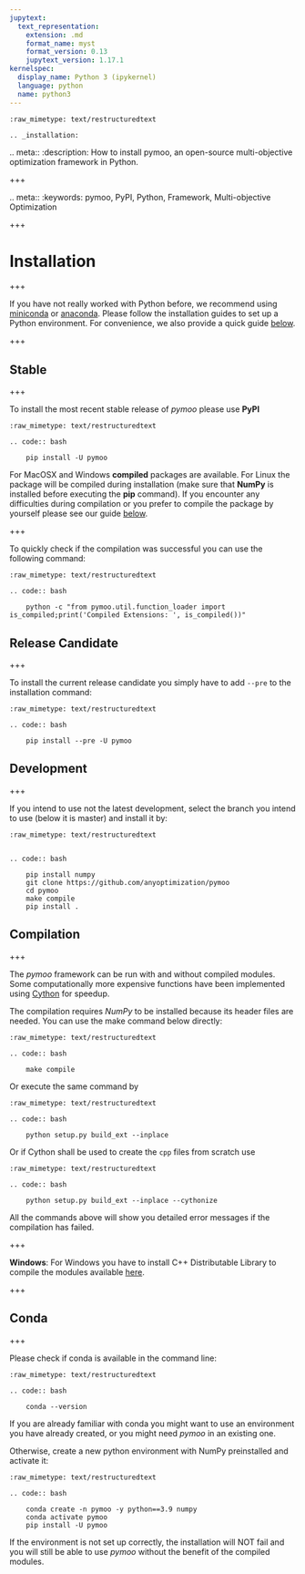```yaml
---
jupytext:
  text_representation:
    extension: .md
    format_name: myst
    format_version: 0.13
    jupytext_version: 1.17.1
kernelspec:
  display_name: Python 3 (ipykernel)
  language: python
  name: python3
---
```


```{raw-cell}
:raw_mimetype: text/restructuredtext

.. _installation:
```

.. meta::
   :description: How to install pymoo, an open-source multi-objective optimization framework in Python.

+++

.. meta::
   :keywords: pymoo, PyPI, Python, Framework, Multi-objective Optimization

+++

# Installation

+++

If you have not really worked with Python before, we recommend using [miniconda](https://docs.conda.io/en/latest/miniconda.html) or [anaconda](https://www.anaconda.com). Please follow the installation guides to set up a Python environment. For convenience, we also provide a quick guide [below](#Conda).

+++

## Stable

+++

To install the most recent stable release of *pymoo* please use **PyPI**

```{raw-cell}
:raw_mimetype: text/restructuredtext

.. code:: bash

    pip install -U pymoo
```

For MacOSX and Windows **compiled** packages are available.  For Linux the package will be compiled during installation (make sure that **NumPy** is installed before executing the **pip** command). If you encounter any difficulties during compilation or you prefer to compile the package by yourself please see our guide [below](#Compilation).

+++

To quickly check if the compilation was successful you can use the following command:

```{raw-cell}
:raw_mimetype: text/restructuredtext

.. code:: bash

    python -c "from pymoo.util.function_loader import is_compiled;print('Compiled Extensions: ', is_compiled())"
```

## Release Candidate

+++

To install the current release candidate you simply have to add `--pre` to the installation command:

```{raw-cell}
:raw_mimetype: text/restructuredtext

.. code:: bash

    pip install --pre -U pymoo
```

## Development

+++

If you intend to use not the latest development, select the branch you intend to use (below it is master) and install it by:

```{raw-cell}
:raw_mimetype: text/restructuredtext


.. code:: bash

    pip install numpy
    git clone https://github.com/anyoptimization/pymoo
    cd pymoo
    make compile
    pip install .
```

## Compilation

+++

The *pymoo* framework can be run with and without compiled modules. Some computationally more
expensive functions have been implemented using [Cython](https://github.com/cython/cython) for speedup. 

The compilation requires *NumPy* to be installed because its header files are needed. 
You can use the make command below directly:

```{raw-cell}
:raw_mimetype: text/restructuredtext

.. code:: bash

    make compile
```

Or execute the same command by

```{raw-cell}
:raw_mimetype: text/restructuredtext

.. code:: bash

    python setup.py build_ext --inplace
```

Or if Cython shall be used to create the `cpp` files from scratch use

```{raw-cell}
:raw_mimetype: text/restructuredtext

.. code:: bash

    python setup.py build_ext --inplace --cythonize
```

All the commands above will show you detailed error messages if the compilation has failed.

+++

**Windows**: For Windows you have to install C++ Distributable Library to compile the modules available [here](https://support.microsoft.com/en-us/help/2977003/the-latest-supported-visual-c-downloads).

+++

## Conda

+++

Please check if conda is available in the command line:

```{raw-cell}
:raw_mimetype: text/restructuredtext

.. code:: bash

    conda --version
```

If you are already familiar with conda you might want to use an environment you have
already created, or you might need *pymoo* in an existing one.

Otherwise, create a new python environment with NumPy preinstalled and activate it:

```{raw-cell}
:raw_mimetype: text/restructuredtext

.. code:: bash

    conda create -n pymoo -y python==3.9 numpy
    conda activate pymoo
    pip install -U pymoo
```

If the environment is not set up correctly, the installation will NOT fail and you
will still be able to use *pymoo* without the benefit of the compiled modules.
